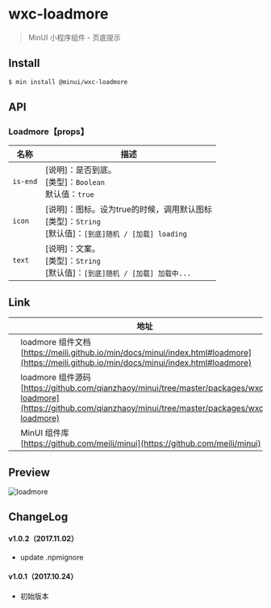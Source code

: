 # wxc-loadmore

> MinUI 小程序组件 - 页底提示

## Install

``` bash
$ min install @minui/wxc-loadmore
```

## API

### Loadmore【props】

| 名称                  | 描述                         |
|----------------------|------------------------------|
|`is-end`                | [说明]：是否到底。<br>[类型]：`Boolean`<br>默认值：`true` <br>
|`icon`               | [说明]：图标。设为true的时候，调用默认图标<br>[类型]：`String`<br>[默认值]：`[到底]随机 / [加载] loading` <br>   |
|`text`               | [说明]：文案。<br>[类型]：`String`<br>[默认值]：`[到底]随机 / [加载] 加载中...` <br>     |

## Link
||地址|
|--|---|
||loadmore 组件文档 <br> [https://meili.github.io/min/docs/minui/index.html#loadmore](https://meili.github.io/min/docs/minui/index.html#loadmore)<br>|
||loadmore 组件源码 <br> [https://github.com/qianzhaoy/minui/tree/master/packages/wxc-loadmore](https://github.com/qianzhaoy/minui/tree/master/packages/wxc-loadmore)<br>|
||MinUI 组件库 <br> [https://github.com/meili/minui](https://github.com/meili/minui) <br>|

## Preview
![loadmore](https://s10.mogucdn.com/mlcdn/c45406/171107_71417l8a3gj27i2gb97f05j4j1bb7_480x480.jpg_225x999.jpg)

##  ChangeLog

#### v1.0.2（2017.11.02）

- update .npmignore

#### v1.0.1（2017.10.24）

- 初始版本


